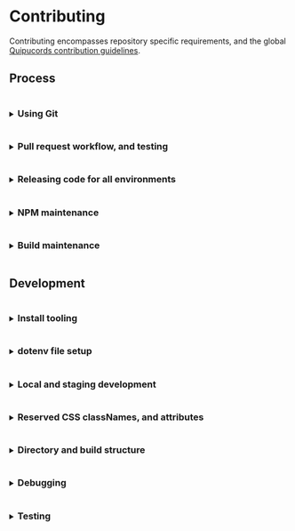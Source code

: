 # Contributing
Contributing encompasses repository specific requirements, and the global [Quipucords contribution guidelines](https://github.com/quipucords/quipucords/blob/main/CONTRIBUTING.md).

## Process
<details>
<summary><h3 style="display: inline-block">Using Git</h3></summary>

Quipucords-UI makes use of
- GitHub's fork and pull workflow.
- A linear commit process and rebasing.

> Instead of relying on GitHub merge commits and squashing, we recommend breaking down changes into smaller, independent commits.

#### Branch syncing
Linear commit history for Quipucords-UI simplifies understanding and syncing changes across branches. Do not use merge commits. Always use fast-forward rebase.

New changes must be made in a branch and be submitted via GitHub pull requests. PRs should target merging to `main`.

</details>

<details>
<summary><h3 style="display: inline-block">Pull request workflow, and testing</h3></summary>

All development work should be handled through GitHub's fork and pull workflow.

#### Setting up a pull request
When multiple developers are contributing features, development pull requests (PRs) should be opened against the `main` branch.

> If your pull request work contains any of the following warning signs
>  - out of sync commits (is not rebased against the `base branch`)
>  - poorly structured commits and messages
>  - any one commit relies on other commits to work at all, in the same pull request
>  - dramatic file restructures that attempt complex behavior
>  - missing, relaxed, or removed unit tests
>  - dramatic unit test snapshot updates
>  - affects any file not directly associated with the issue being resolved
>  - affects "many" files
>
> You may be encouraged to restructure your commits to help in review.

#### Pull request commits, messaging

Your pull request should contain Git commit messaging that follows the use of [conventional commit types](https://www.conventionalcommits.org/)
to provide consistent history and help generate [CHANGELOG.md](./CHANGELOG.md) updates.

Commit messages follow three basic guidelines
- No more than `65` characters for the first line
- If your pull request has more than a single commit you should include the pull request number in your message using the below format. This additional copy is not counted towards the `65` character limit.
  ```
  [message] (#1234)
  ```

  You can also include the pull request number on a single commit, but
  GitHub will automatically apply the pull request number when the
  `squash` button is used on a pull request.

- Commit message formats follow the structure
  ```
  <type>(<scope>): <issue number><description>
  ```
  Where
  - Type = the type of work the commit resolves.
    - Basic types include `feat` (feature), `fix`, `chore`, `build`.
    - See [conventional commit types](https://www.conventionalcommits.org/) for additional types.
  - Scope = **optional** area of code affected.
    - Can be a directory or filenames
    - Does not have to encompass all file names affected
  - Issue number = the Jira issue number
    - Currently, the prefix `dis-[issue number]` can be used in place of `discovery-[issue number]`
  - Description = what the commit work encompasses

  Example
  ```
  feat(scans): dis-123 activate foo against bar
  ```
> Not all commits need an issue number. But it is encouraged you attempt to associate
> a commit with an issue for tracking. In a scenario where no issue is available
> exceptions can be made for `fix`, `chore`, and `build`.

#### Pull request test failures
Creating a pull request activates the following checks through GitHub actions.
- Commit message linting, see [commit_lint.yml](./.github/workflows/commit_lint.yml)
- Pull request code linting, unit tests and repo-level integration tests, see [integration.yml](./.github/workflows/integration.yml)

For additional information on failures for
- Commit messages, see [Pull request commits, messaging](#pull-request-commits-messaging)
- Code documentation, see [Updating code documentation]()
- Pull request code, see [Updating unit tests during development]()

> To resolve failures for any GitHub actions make sure you first review the results of the test by
> clicking the `checks` tab on the related pull request.
>
> Caching for GitHub actions and NPM packages is active. This caching allows subsequent pull request
> updates to avoid reinstalling yarn dependencies.
>
> Occasionally test failures can occur after recent NPM package updates either in the pull request
> itself or in a prior commit to the pull request. The most common reason for this failure presents when
> a NPM package has changed its support for different versions of NodeJS.
>
> If test failures are happening shortly after a NPM package update you may need to clear the
> GitHub actions cache and restart the related tests.

</details>

<details>
<summary><h3 style="display: inline-block">Releasing code for all environments</h3></summary>

quipucords-ui uses GitHub releases, and our GitHub automation automatically builds and attaches artifacts to a release once its tag is created. See [integration.yml](https://github.com/quipucords/quipucords-ui/blob/main/.github/workflows/integration.yml) for implementation details and [Build workflow](https://github.com/quipucords/quipucords-ui/actions/workflows/integration.yml?query=event%3Apush) for the history of workflow runs.

#### Release artifacts
To create a new release, use `yarn` to update version details, and open a PR to merge those changes to `main` using the following process.

1. Within the repo, confirm you're on a new branch from the latest `main`, and use `yarn` to update the version:
   ```
   git checkout main && git pull  # to ensure you have the latest changes
   git checkout -b your-release-branch-name  # please use an appropriate branch name here
   yarn  # to ensure that packages are installed
   yarn release --dry-run  # to review the changes before committing them
   yarn release  # to generate and commit the changes
   ```

   > If you disagree with automatic generated version number, you may override it with the > optional `--override` argument:
   > ```
   > yarn release --override X.X.X
   > ```
2. Confirm you now have a release commit with the format `chore(release): X.X.X` that includes changes to:
   - [`package.json`](./package.json)
   - [`CHANGELOG.md`](./CHANGELOG.md)

   If there are issues with the file updates, please squash or amend any fixes into the single `chore(release): X.X.X` commit.
3. Push the **SINGLE** commit to a new branch on the remote GitHub origin:
   ```
   git push --set-upstream origin your-release-branch-name
   ```
4. Open a PR in GitHub for your branch to merge into `main`. Get approvals, and merge.
5. Using the [GitHub releases page](https://github.com/RedHatInsights/quipucords-ui/releases):
   1. Draft a new release from `main`, and confirm it references your latest `chore(release): X.X.X` commit hash.
   2. Create the new tag using the **SAME** semver version created by the release commit, i.e. `X.X.X`.

   > To avoid issues with inconsistent tags, please use the GitHub releases interface.
   > Do not manually create release tags using `git`.

</details>

<details>
<summary><h3 style="display: inline-block">NPM maintenance</h3></summary>

#### Cycle for updating NPMs
Our schedule for updating NPMs
- dependabot running multiple times a month on minor and patch level packages that typically only require testing confirmation to pass
- dependabot running multiple times a month on major level packages that require an in-depth review

##### Manual NPM updates
This is the slowest part of package updates. Some packages will need to be updated manually.
1. Clone the repository locally, or bring your fork up-to-date, with the `main` branch. [Make sure development tooling is installed](#install-tooling).
1. Remove/delete the `node_modules` directory (there may be differences between branches that create package alterations)
1. Run
   ```
   $ yarn
   ```
   To re-install the baseline packages.
1. Start working your way down the list of `dependencies` and `devDependencies` in [`package.json`](./package.json). It is normal to start on the `dev-dependencies` since the related NPMs support build process. Build process updates, short of a semver major/minor, generally do not break the application.
   > Some text editors fill in the next available NPM package version when you go to modify the package version. If this isn't available you can always use [NPM directly](https://www.npmjs.com/)... start searching =).
1. After each package version update in [`package.json`](./package.json) you'll run the follow scripts
   - `$ yarn test`, if it fails you'll need to run `$ yarn test:dev` and update the related tests
   - `$ yarn build`, if it fails you'll need to run `$ yarn test:integration-dev` and update the related tests
   - Make sure podman desktop is running, then type `$ yarn start`. Confirm that staging run is still accessible and that no design alterations have happened. Fix accordingly.
   - Make sure podman desktop is running, then type `$ yarn start:stage`. Confirm that staging run is still accessible and that no design alterations have happened. Fix accordingly.
1. If the package is now working commit the change and move on to the next package.
   - If the package fails, or you want to skip the update, take the minimally easy path and remove/delete `node_modules` then rollback `yarn.lock` **BEFORE** you run the next package update.
> There are alternatives to resetting `node_modules`, we're providing the most direct path.
>
> Not updating a package is not the end-of-the-world. A package is not going to randomly break because you haven't updated to the latest version.

> Security warnings on NPM packages should be reviewed on a "per-alert basis" since **they generally do not make a distinction between build resources and what is within the applications compiled output**. Blindly following a security
> update recommendation is not always the optimal path.

</details>

<details>
<summary><h3 style="display: inline-block">Build maintenance</h3></summary>

- Webpack configuration. The build uses configuration combined with NPM scripts found in [`package.json`](./package.json).
  - Webpack build files
    - [`./config`](./config)
    - [`./scripts/post.sh`](./scripts/post.sh)
    - [`./scripts/pre.sh`](./scripts/pre.sh)
- GitHub Actions
  - Action files
    - [`./.github/workflows`](.github/workflows)
  - Related script files
    - [`./.scripts/actions.commit.js`](./scripts/actions.commit.js)
</details>

## Development
<details>
<summary><h3 style="display: inline-block">Install tooling</h3></summary>

Before developing you'll need to install:
* [NodeJS and NPM](https://nodejs.org/)
* [podman desktop](https://podman-desktop.io/)
* And [Yarn](https://yarnpkg.com)

#### OS support
The tooling for Quipucords-UI is `Mac OS` centered.

While some aspects of the tooling have been expanded for Linux there may still be issues. It is encouraged that OS tooling
changes are contributed back while maintaining existing `Mac OS` functionality.

If you are unable to test additional OS support it is imperative that code reviews take place before integrating/merging build changes.

#### NodeJS and NPM
The Quipucords-UI build attempts to align to the current NodeJS LTS version. It is possible to test future versions of NodeJS LTS. See CI Testing for more detail.

#### Yarn
Once you've installed NodeJS you can use NPM to perform the [Yarn](https://yarnpkg.com) install

  ```
  $ npm install yarn -g
  ```
</details>

<details>
<summary><h3 style="display: inline-block">dotenv file setup</h3></summary>

"dotenv" files contain shared configuration settings across the Quipucords-UI code and build structure. These settings are imported through [helpers](./src/common/helpers.js), or through other various `process.env.[dotenv parameter names]` within the code or build.

#### Setup basic dotenv files
Before you can start any local development you need to relax permissions associated with the platform. This
affects various aspects of both `local` and `stage` development.

1. Create a local dotenv file in the root of `Quipucords-UI` called `.env.local` and add the following contents
    ```
    REACT_APP_DEBUG_MIDDLEWARE=true
    ```

#### Advanced dotenv files
The dotenv files are structured to cascade each additional dotenv file settings from a root `.env` file.
```
 .env = base dotenv file settings
 .env.local = a gitignored file to allow local settings overrides
 .env -> .env.development = local run development settings that enhances the base .env settings file
 .env -> .env.staging = local run staging settings that enhances the base .env settings file
 .env -> .env.production = build modifications associated with all environments
 .env -> .env.production.local = a gitignored, dynamically generated build modifications associated with all environments
 .env -> .env.test = testing framework settings that enhances the base .env settings file
```

##### Current directly available _developer/debugging/test_ dotenv parameters

> Technically all dotenv parameters come across as strings when imported through `process.env`. It is important to cast them accordingly if "type" is required.


| dotenv parameter           | definition                                                                                 |
| -------------------------- | ------------------------------------------------------------------------------------------ |
| REACT_APP_AUTH_TOKEN       | A static string associated with overriding the assumed UI/application token name           |
| REACT_APP_DEBUG_MIDDLEWARE | A static boolean that activates the console state debugging messages associated with Redux |


##### Current directly available _build_ dotenv parameters

> Technically all dotenv parameters come across as strings when imported through `process.env`. It is important to cast them accordingly if "type" is required.

| dotenv parameter                                  | definition                                                                                   |
| ------------------------------------------------- | -------------------------------------------------------------------------------------------- |
| REACT_APP_UI_VERSION                              | A dynamic string reference to the build populated package.json version reference             |
| REACT_APP_UI_NAME                                 | A static string reference similar to the application name                                    |
| REACT_APP_UI_SHORT_NAME                           | A static string reference to a shortened display version of the application name             |
| REACT_APP_UI_SENTENCE_START_NAME                  | A static string reference to the "sentence start" application name                           |
| REACT_APP_UI_BRAND_NAME                           | A static string reference similar to the official application name                           |
| REACT_APP_UI_BRAND_SHORT_NAME                     | A static string reference to a shortened official display version of the application name    |
| REACT_APP_UI_BRAND_SENTENCE_START_NAME            | A static string reference to the official "sentence start" application name                  |
| REACT_APP_UI_BRAND                                | A dynamic boolean reference used in building the official brand version of Quipucords-UI     |
| REACT_APP_AUTH_TOKEN                              | A static string reference to the authentication token                                        |
| REACT_APP_AUTH_HEADER                             | A static string reference to the authentication header                                       |
| REACT_APP_AJAX_TIMEOUT                            | A static number reference to the milliseconds used to timeout API requests                   |
| REACT_APP_TOAST_NOTIFICATIONS_TIMEOUT             | A static number reference to the milliseconds used to hide toast notifications               |
| REACT_APP_POLL_INTERVAL                           | A static number reference to the milliseconds used in view polling                           |
| REACT_APP_CONFIG_SERVICE_LOCALES_DEFAULT_LNG      | A static string reference to the UI/application default locale language                      |
| REACT_APP_CONFIG_SERVICE_LOCALES_DEFAULT_LNG_DESC | A static string reference to the UI/application default locale language                      |
| REACT_APP_CONFIG_SERVICE_LOCALES                  | A static string reference to a JSON resource for available UI/application locales            |
| REACT_APP_CONFIG_SERVICE_LOCALES_PATH             | A static string reference to the JSON resources for available UI/application locale strings  |
| REACT_APP_CONFIG_SERVICE_LOCALES_EXPIRE           | A static number reference to the milliseconds the UI/application locale strings/files expire |
| REACT_APP_CREDENTIALS_SERVICE                     | A static string reference to the API spec                                                    |
| REACT_APP_FACTS_SERVICE                           | A static string reference to the API spec                                                    |
| REACT_APP_REPORTS_SERVICE                         | A static string reference to the API spec                                                    |
| REACT_APP_REPORTS_SERVICE_DETAILS                 | A static string reference to the API spec                                                    |
| REACT_APP_REPORTS_SERVICE_DEPLOYMENTS             | A static string reference to the API spec                                                    |
| REACT_APP_REPORTS_SERVICE_MERGE                   | A static string reference to the API spec                                                    |
| REACT_APP_SCANS_SERVICE                           | A static string reference to the API spec                                                    |
| REACT_APP_SCAN_JOBS_SERVICE_START_GET             | A static string reference to the API spec                                                    |
| REACT_APP_SCAN_JOBS_SERVICE                       | A static string reference to the API spec                                                    |
| REACT_APP_SCAN_JOBS_SERVICE_CONNECTION            | A static string reference to the API spec                                                    |
| REACT_APP_SCAN_JOBS_SERVICE_INSPECTION            | A static string reference to the API spec                                                    |
| REACT_APP_SCAN_JOBS_SERVICE_PAUSE                 | A static string reference to the API spec                                                    |
| REACT_APP_SCAN_JOBS_SERVICE_CANCEL                | A static string reference to the API spec                                                    |
| REACT_APP_SCAN_JOBS_SERVICE_RESTART               | A static string reference to the API spec                                                    |
| REACT_APP_SCAN_JOBS_SERVICE_MERGE                 | A static string reference to the API spec                                                    |
| REACT_APP_SOURCES_SERVICE                         | A static string reference to the API spec                                                    |
| REACT_APP_USER_SERVICE                            | A static string reference to the API spec                                                    |
| REACT_APP_USER_SERVICE_CURRENT                    | A static string reference to the API spec                                                    |
| REACT_APP_USER_SERVICE_LOGOUT                     | A static string reference to the API spec                                                    |
| REACT_APP_STATUS_SERVICE                          | A static string reference to the API spec                                                    |
| REACT_APP_AUTH_TOKEN_SERVICE                          | A static string reference to the API spec                                                    |

</details>

<details>
<summary><h3 style="display: inline-block">Local and staging development</h3></summary>

#### Start writing code with local run
This is a local run designed to function with minimal resources and a mock API.

1. Confirm you've installed all recommended tooling
1. Confirm the repository name has no blank spaces in it. If it does replace that blank with a dash or underscore, the container tooling may have issues with unescaped parameter strings.
1. Confirm you've installed resources through yarn
1. Create a local dotenv file called `.env.local` in the root of Quipucords-UI, and add the following contents
    ```
    REACT_APP_DEBUG_MIDDLEWARE=true
    ```
1. Make sure podman desktop is running
1. Open a couple of instances of Terminal and run...
   ```
   $ yarn start
   ```
   and, optionally,
   ```
   $ yarn test:dev
   ```
1. Make sure your browser opened around the domain `https://localhost:3000/`
1. Start developing...

#### Start writing code with staging
This is an authenticated local run that has the ability to run against a containerized API.

1. Confirm you've installed all recommended tooling
1. Confirm the repository name has no blank spaces in it. If it does replace that blank with a dash or underscore, the container tooling may have issues with unescaped parameter strings.
1. Confirm you've installed resources through yarn
1. Create a local dotenv file called `.env.local` in the root of Quipucords-UI, and add the following contents
    ```
    REACT_APP_DEBUG_MIDDLEWARE=true
    ```
1. Make sure podman desktop is running
1. Open a couple of instances of Terminal and run...
    ```
    $ yarn start:stage
    ```
   and, optionally,
    ```
    $ yarn test:dev
    ```
1. Make sure you open your browser around the domain `https://localhost:3000/`
   > You may have to scroll, but the terminal output will have some available domains for you to pick from.
1. Log in. (You'll need mock credentials, reach out to the development team)
1. Start developing...

</details>


<details>
<summary><h3 style="display: inline-block">Reserved CSS classNames, and attributes</h3></summary>

#### Reserved testing attributes
This project makes use of reserved DOM attributes and string identifiers used by the testing team.
> Updating elements with these attributes, or settings, should be done with the knowledge "you are affecting" the testing team's ability to test.
> And it is recommended you coordinate with the testing team before altering these attributes, settings.

1. Attribute `data-ouia-component-id`
   - `data-ouia-component-id=""` is preferred way of identifying elements by testing team.
   - Most of the time, React prop is `ouiaId`. Some PatternFly elements don't support it, in which case you can use standard DOM prop `data-ouia-component-id`, `data-test`, `name` or `id`.
   - Use `ouiaId` even if it seems to duplicate value of `name` or another attribute.
   - See [PatternFly documentation on OUIA](https://www.patternfly.org/developer-resources/open-ui-automation/).
2. Attribute `data-test`
   - DOM attributes with `data-test=""` are used by the testing team as a means to identify specific DOM elements.
   - To use simply place `data-test="[your-id-coordinated-with-testing-team]`" onto a DOM element.

</details>

<details>
<summary><h3 style="display: inline-block">Directory and build structure</h3></summary>

This repository has interdependency on the [Quipucords repository](https://github.com/quipucords/quipucords).

#### Django templates, login and logout
In order to have GUI developer access to the login and logout aspects of [Quipucords](https://github.com/quipucords/quipucords) we store
the Django template files here [./templates/*](./templates/base.html).

> Important!
> - This templates directory is required as part of the build process. **Removing `./templates` directory will break the production build.**
> - Updating the templates requires minimal understand of html, plus some minor recognition of templating languages. [If needed checkout out the Django template structure reading](https://docs.djangoproject.com/en/2.1/topics/templates/).
> - We use a shell script token string replacement during the build process for the application display name. If you see **[UI_NAME]** within the templates, be aware.
> - [The build script for directly manipulating the templates is here, ./scripts/post.sh](./scripts/post.sh)

#### Brand build
The brand build updates aspects of the application name across the React and Django templates, think Quipucords versus Discovery.
To handle a branded aspect of the build, instead of `$ yarn build` run
   ```
   $ yarn build:brand
   ```
</details>

<details>
<summary><h3 style="display: inline-block">Debugging</h3></summary>

#### Debugging development
You can apply overrides during local development by adding a `.env.local` (dotenv) file in the repository root directory.

Once you have made the dotenv file and/or changes, like the below "debug" flags, restart the project and the flags should be active.

*Any changes you make to the `.env.local` file should be ignored with `.gitignore`.*

#### Debugging Redux
This project makes use of React & Redux. To enable Redux browser console logging add the following line to your `.env.local` file.
  ```
  REACT_APP_DEBUG_MIDDLEWARE=true
  ```
</details>

<details>
<summary><h3 style="display: inline-block">Testing</h3></summary>

> Blindly updating unit test snapshots is not recommended. Within this code-base snapshots have been created
> to specifically call out when updates happen. If a snapshot is updating, and it is unexpected, this is our first
> line of checks against bugs/issues.

#### Unit testing
To run the unit tests with a watch during development you'll need to open an additional terminal instance, then run
  ```
  $ yarn test:dev
  ```

##### Updating test snapshots
To update snapshots from the terminal run
  ```
  $ yarn test:dev
  ```

From there you'll be presented with a few choices, one of them is "update", you can then hit the "u" key. Once the update script has run you should see additional changed files within Git, make sure to commit them along with your changes or continuous integration testing will fail.

##### Checking code coverage
To check the coverage report from the terminal run
  ```
  $ yarn test
  ```

##### Code coverage failing to update?
If you're having trouble getting an accurate code coverage report, or it's failing to provide updated results (i.e. you renamed files) you can try running
  ```
  $ yarn test:clearCache
  ```

#### Integration-like testing
To run tests associated with checking build output run
   ```
   $ yarn build
   $ yarn test:integration
   ```

##### Updating integration-like test snapshots
To update snapshots from the terminal run
  ```
  $ yarn test:integration-dev
  ```
</details>
